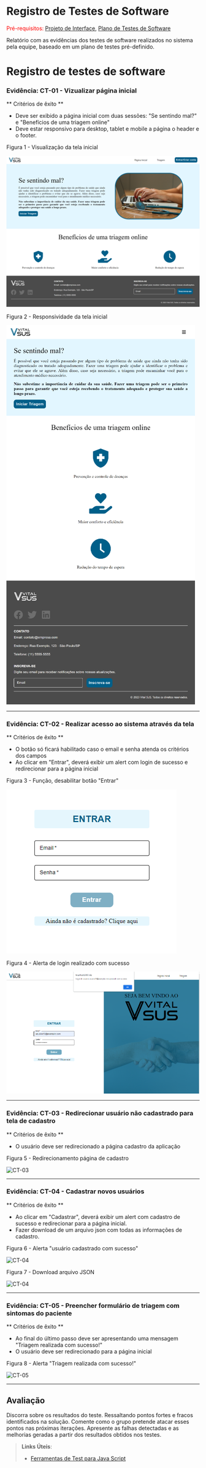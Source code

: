 # Registro de Testes de Software

<span style="color:red">Pré-requisitos: <a href="3-Projeto de Interface.md"> Projeto de Interface</a></span>, <a href="8-Plano de Testes de Software.md"> Plano de Testes de Software</a>

Relatório com as evidências dos testes de software realizados no sistema pela equipe, baseado em um plano de testes pré-definido.

# Registro de testes de software

### Evidência: CT-01 - Vizualizar página inicial

** Critérios de êxito **

- Deve ser exibido a página inicial com duas sessões: "Se sentindo mal?" e "Benefícios de uma triagem online"
- Deve estar responsivo para desktop, tablet e mobile a página o header e o footer.

Figura 1 - Visualização da tela inicial

![CT-01](img/TelaHome_teste.png)

Figura 2 - Responsividade da tela inicial

![CT-01](img/TelaHome_SmartPhone.png)

---

### Evidência: CT-02 - Realizar acesso ao sistema através da tela

** Critérios de êxito **

- O botão só ficará habilitado caso o email e senha atenda os critérios dos campos
- Ao clicar em "Entrar", deverá exibir um alert com login de sucesso e redirecionar para a página inicial

Figura 3 - Função, desabilitar botão "Entrar"

![CT-02](img/Login-Botao.png)

Figura 4 - Alerta de login realizado com sucesso

![CT-02](img/Login-Teste_2_1.png)

---

### Evidência: CT-03 - Redirecionar usuário não cadastrado para tela de cadastro

** Critérios de êxito **

- O usuário deve ser redirecionado a página cadastro da aplicação

Figura 5 - Redirecionamento página de cadastro

![CT-03](img/Login-teste-3.png)

---

### Evidência: CT-04 - Cadastrar novos usuários

** Critérios de êxito **

- Ao clicar em "Cadastrar", deverá exibir um alert com cadastro de sucesso e redirecionar para a página inicial.
- Fazer download de um arquivo json com todas as informações de cadastro.

Figura 6 - Alerta "usuário cadastrado com sucesso"

![CT-04](img/xx.png)

Figura 7 - Download arquivo JSON

![CT-04](img/xx.png)

---

### Evidência: CT-05 - Preencher formulário de triagem com sintomas do paciente

** Critérios de êxito **

- Ao final do último passo deve ser apresentando uma mensagem "Triagem realizada com sucesso!"
- O usuário deve ser redirecionado para a página inicial

Figura 8 - Alerta "Triagem realizada com sucesso!"

![CT-05](img/xx.png)

---

## Avaliação

Discorra sobre os resultados do teste. Ressaltando pontos fortes e fracos identificados na solução. Comente como o grupo pretende atacar esses pontos nas próximas iterações. Apresente as falhas detectadas e as melhorias geradas a partir dos resultados obtidos nos testes.

> **Links Úteis**:
>
> - [Ferramentas de Test para Java Script](https://geekflare.com/javascript-unit-testing/)
